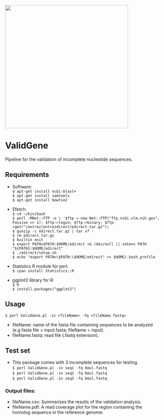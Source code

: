 <img src="DSG_doodle.png" width="400">

# ValidGene
Pipeline for the validation of incomplete nucleotide sequences.

## Requirements

* Software:<br>
`$ apt-get install ncbi-blast+`<br>
`$ apt-get install samtools`<br>
`$ apt-get install bowtie2`<br>

* Efetch:<br>
`$ cd ~/bin/bash`<br>
`$ perl -MNet::FTP -e \
    '$ftp = new Net::FTP("ftp.ncbi.nlm.nih.gov", Passive => 1);
    $ftp->login; $ftp->binary;
    $ftp->get("/entrez/entrezdirect/edirect.tar.gz");`<br>
`$ gunzip -c edirect.tar.gz | tar xf -`<br>
`$ rm edirect.tar.gz`<br>
`$ builtin exit`<br>
`$ export PATH=$PATH:$HOME/edirect >& /dev/null || setenv PATH "${PATH}:$HOME/edirect"`<br>
`$ ./edirect/setup.sh`<br>
`$ echo "export PATH=\$PATH:\$HOME/edirect" >> $HOME/.bash_profile`<br>


* Statistics R module for perl:<br>
`$ cpan install Statistics::R`<br>

* ggplot2 library for R:<br>
`$ R`<br>
`$ install.packages("ggplot2")`<br>

## Usage

`$ perl ValidGene.pl -in <fileName> -fq <fileName.fastq>`<br>

* fileName: name of the fasta file containing sequences to be analyzed (e.g fasta file = input.fasta; fileName = input).
* fileName.fastq: read file (.fastq extension).

## Test set

* This package comes with 3 incomplete sequences for testing.<br>
`$ perl ValidGene.pl -in seq1 -fq bmul.fastq`<br>
`$ perl ValidGene.pl -in seq2 -fq bmul.fastq`<br>
`$ perl ValidGene.pl -in seq3 -fq bmul.fastq`<br>

### Output files:<br>
* fileName.csv: Summarizes the results of the validation analysis.<br>
* fileName.pdf: A read coverage plot for the region containing the homolog sequence in the reference genome.<br>
